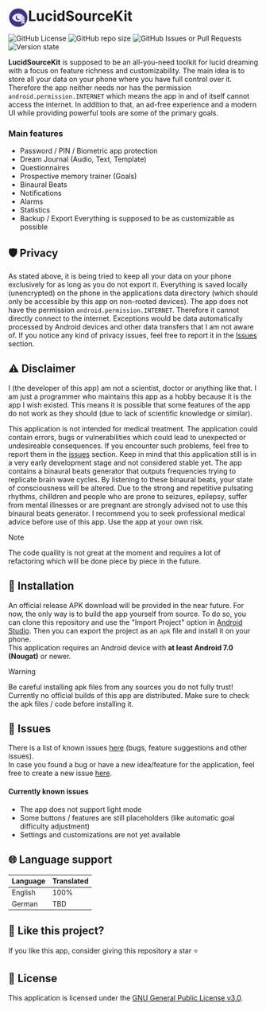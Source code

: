 # <img alt="LucidSourceKit-Icon" align="left" src="https://raw.githubusercontent.com/BitFlaker/lucidsourcekit/main/.github/icon.png" height="40px" /> LucidSourceKit
![GitHub License](https://img.shields.io/github/license/BitFlaker/lucidsourcekit)
![GitHub repo size](https://img.shields.io/github/repo-size/BitFlaker/lucidsourcekit)
![GitHub Issues or Pull Requests](https://img.shields.io/github/issues/BitFlaker/lucidsourcekit)
![Version state](https://img.shields.io/badge/version_state-early_alpha-A04EED)

**LucidSourceKit** is supposed to be an all-you-need toolkit for lucid dreaming with a focus on feature richness and customizability. The main idea is to store all your data on your phone where you have full control over it. Therefore the app neither needs nor has the permission `android.permission.INTERNET` which means the app in and of itself cannot access the internet. In addition to that, an ad-free experience and a modern UI while providing powerful tools are some of the primary goals.

### Main features
* Password / PIN / Biometric app protection
* Dream Journal (Audio, Text, Template)
* Questionnaires
* Prospective memory trainer (Goals)
* Binaural Beats
* Notifications
* Alarms
* Statistics
* Backup / Export
Everything is supposed to be as customizable as possible

## 🛡️ Privacy
As stated above, it is being tried to keep all your data on your phone exclusively for as long as you do not export it. Everything is saved locally (unencrypted) on the phone in the applications data directory (which should only be accessible by this app on non-rooted devices). The app does not have the permission `android.permission.INTERNET`. Therefore it cannot directly connect to the internet. Exceptions would be data automatically processed by Android devices and other data transfers that I am not aware of. If you notice any kind of privacy issues, feel free to report it in the [Issues](https://github.com/BitFlaker/lucidsourcekit/issues) section.

## ⚠️ Disclaimer
I (the developer of this app) am not a scientist, doctor or anything like that. I am just a programmer who maintains this app as a hobby because it is the app I wish existed. This means it is possible that some features of the app do not work as they should (due to lack of scientific knowledge or similar).

This application is not intended for medical treatment. The application could contain errors, bugs or vulnerabilities which could lead to unexpected or undesireable consequences. If you encounter such problems, feel free to report them in the [issues](https://github.com/BitFlaker/lucidsourcekit/issues) section. Keep in mind that this application still is in a very early development stage and not considered stable yet. The app contains a binaural beats generator that outputs frequencies trying to replicate brain wave cycles. By listening to these binaural beats, your state of consciousness will be altered. Due to the strong and repetitive pulsating rhythms, chilldren and people who are prone to seizures, epilepsy, suffer from mental illnesses or are pregnant are strongly advised not to use this binaural beats generator. I recommend you to seek professional medical advice before use of this app.
Use the app at your own risk.

> [!NOTE]
> The code quaility is not great at the moment and requires a lot of refactoring which will be done piece by piece in the future.

## 🚀 Installation
An official release APK download will be provided in the near future. For now, the only way is to build the app yourself from source. To do so, you can clone this repository and use the "Import Project" option in [Android Studio](https://developer.android.com/studio?hl=de). Then you can export the project as an `apk` file and install it on your phone. \
This application requires an Android device with **at least Android 7.0 (Nougat)** or newer.

> [!WARNING]  
> Be careful installing apk files from any sources you do not fully trust! Currently no official builds of this app are distributed. Make sure to check the apk files / code before installing it.

## 🎯 Issues
There is a list of known issues [here](https://github.com/BitFlaker/lucidsourcekit/issues) (bugs, feature suggestions and other issues).\
In case you found a bug or have a new idea/feature for the application, feel free to create a new issue [here](https://github.com/BitFlaker/lucidsourcekit/issues/new).

#### Currently known issues
* The app does not support light mode
* Some buttons / features are still placeholders (like automatic goal difficulty adjustment)
* Settings and customizations are not yet available

## 🌐 Language support
| Language | Translated |
|----------|------------|
| English  | 100%       |
| German   | TBD        |

## 💫 Like this project?
If you like this app, consider giving this repository a star ⭐

## 📜 License
This application is licensed under the [GNU General Public License v3.0](https://choosealicense.com/licenses/gpl-3.0/).

